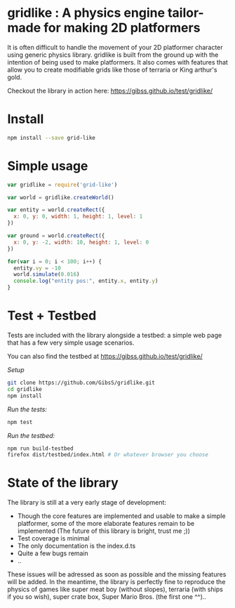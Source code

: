 # gridlike : A physics engine tailor-made for making 2D platformers

It is often difficult to handle the movement of your 2D platformer character using generic physics library. 
gridlike is built from the ground up with the intention of being used to make platformers. It also comes with
features that allow you to create modifiable grids like those of terraria or King arthur's gold.

Checkout the library in action here: https://gibss.github.io/test/gridlike/

# Install

```sh
npm install --save grid-like
```

# Simple usage

```js
var gridlike = require('grid-like')

var world = gridlike.createWorld()

var entity = world.createRect({
  x: 0, y: 0, width: 1, height: 1, level: 1
})

var ground = world.createRect({
  x: 0, y: -2, width: 10, height: 1, level: 0
})

for(var i = 0; i < 100; i++) {
  entity.vy = -10
  world.simulate(0.016)
  console.log("entity pos:", entity.x, entity.y)
}
```

# Test + Testbed

Tests are included with the library alongside a testbed: a simple web page that has a few very simple usage scenarios.

You can also find the testbed at https://gibss.github.io/test/gridlike/

*Setup*
```sh
git clone https://github.com/GibsS/gridlike.git
cd gridlike
npm install
```

*Run the tests:*
```sh
npm test
```

*Run the testbed:*
```sh
npm run build-testbed
firefox dist/testbed/index.html # Or whatever browser you choose
```

# State of the library

The library is still at a very early stage of development:
- Though the core features are implemented and usable to make a simple platformer, some of the more elaborate features remain to be implemented (The future of this library is bright, trust me ;))
- Test coverage is minimal
- The only documentation is the index.d.ts
- Quite a few bugs remain
- ..

These issues will be adressed as soon as possible and the missing features will be added. In the meantime, the library is perfectly fine to reproduce
the physics of games like super meat boy (without slopes), terraria (with ships if you so wish), super crate box, Super Mario Bros. (the first one ^^)..
